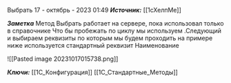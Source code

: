 
Выбрать
 17 - октябрь - 2023  01:49 
***Источник:*** [[1сХелпМе]]

***Заметка*** 
Метод  Выбрать работает на сервере, пока использовал только в справочнике
Что бы пробежать по циклу мы используем .Следующий 
и выбираем реквизиты по которым мы будем проходить
на примере ниже используется стандартный реквизит Наименование


![[Pasted image 20231017015738.png]]
	

***Ключи:*** [[1С_Конфигурация]]  [[1С_Стандартные_Методы]]